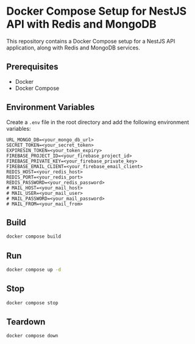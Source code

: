 # Docker Compose Setup for NestJS API with Redis and MongoDB

This repository contains a Docker Compose setup for a NestJS API application, along with Redis and MongoDB services.

## Prerequisites

- Docker
- Docker Compose

## Environment Variables

Create a `.env` file in the root directory and add the following environment variables:

```env
URL_MONGO_DB=<your_mongo_db_url>
SECRET_TOKEN=<your_secret_token>
EXPIRESIN_TOKEN=<your_token_expiry>
FIREBASE_PROJECT_ID=<your_firebase_project_id>
FIREBASE_PRIVATE_KEY=<your_firebase_private_key>
FIREBASE_EMAIL_CLIENT=<your_firebase_email_client>
REDIS_HOST=<your_redis_host>
REDIS_PORT=<your_redis_port>
REDIS_PASSWORD=<your_redis_password>
# MAIL_HOST=<your_mail_host>
# MAIL_USER=<your_mail_user>
# MAIL_PASSWORD=<your_mail_password>
# MAIL_FROM=<your_mail_from>
```
## Build
```sh
docker compose build
```
## Run
```sh
docker compose up -d
```
## Stop
```sh
docker compose stop
```
## Teardown
```sh
docker compose down
```
